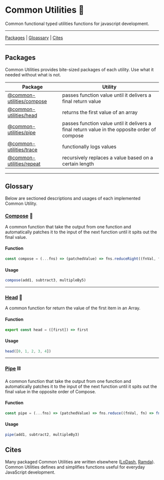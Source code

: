 # Common Utilities 🧰

Common functional typed utilities functions for javascript development.

---

[Packages](#packages) | [Gloassary](#glossary) | [Cites](#cites)

---

## Packages

Common Utilities provides bite-sized packages of each utility. Use what it needed without what is not.

| Package                                        | Utility                                                                                       |
| ---------------------------------------------- | --------------------------------------------------------------------------------------------- |
| [@common-utilities/compose](/packages/compose) | passes function value until it delivers a final return value                                  |
| [@common-utilities/head](/packages/head)       | returns the first value of an array                                                           |
| [@common-utilities/pipe](/packages/pipe)       | passes function value until it delivers a final return value in the opposite order of compose |
| [@common-utilities/trace](/packages/trace)     | functionally logs values                                                                      |
| [@common-utilities/repeat](/packages/repeat)   | recursively replaces a value based on a certain length                                        |

---

## Glossary

Below are sectioned descriptions and usages of each implemented Common Utility.

### [Compose](<(/packages/compose)>) 🚂

A common function that take the output from one function and automatically patches it to the input of the next function until it spits out the final value.

#### Function

```javascript
const compose = (...fns) => (patchedValue) => fns.reduceRight((fnVal, fn) => fn(fnVal), patchedValue)
```

#### Usage

```javascript
compose(add1, subtract3, multipleBy5)
```

---

### [Head](<(/packages/head)>) 👤

A common function for return the value of the first item in an Array.

#### Function

```javascript
export const head = ([first]) => first
```

#### Usage

```javascript
head([0, 1, 2, 3, 4])
```

---

### [Pipe](/packages/pipe) ⛓

A common function that take the output from one function and automatically patches it to the input of the next function until it spits out the final value in the opposite order of Compose.

#### Function

```javascript
const pipe = (...fns) => (patchedValue) => fns.reduce((fnVal, fn) => fn(fnVal), patchedValue)
```

#### Usage

```javascript
pipe(add1, subtract2, multipleBy3)
```

## Cites

Many packaged Common Utilities are written elsewhere ([LoDash](https://lodash.com/), [Ramda](https://ramdajs.com/docs/)). Common Utilities defines and simplifies functions useful for everyday JavaScript development.
